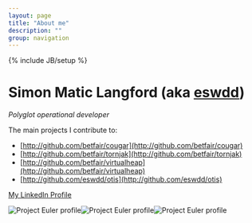 ```yaml
---
layout: page
title: "About me"
description: ""
group: navigation
---
```

{% include JB/setup %}

Simon Matic Langford (aka [eswdd](https://github.com/eswdd))
================================
_Polyglot operational developer_

The main projects I contribute to:

* [http://github.com/betfair/cougar](http://github.com/betfair/cougar)
* [http://github.com/betfair/tornjak](http://github.com/betfair/tornjak)
* [http://github.com/betfair/virtualheap](http://github.com/betfair/virtualheap)
* [http://github.com/eswdd/otis](http://github.com/eswdd/otis)

[My LinkedIn Profile](http://www.linkedin.com/in/maticlangford)

![Project Euler profile](http://projecteuler.net/profile/eswdd.png)![Project Euler profile](http://projecteuler.net/profile/eswdd_r.png)![Project Euler profile](http://projecteuler.net/profile/eswdd_erlang.png)
